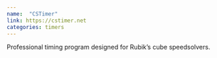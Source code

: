 ```yaml
---
name:  "CSTimer"
link: https://cstimer.net
categories: timers
---
```


Professional timing program designed for Rubik’s cube speedsolvers.